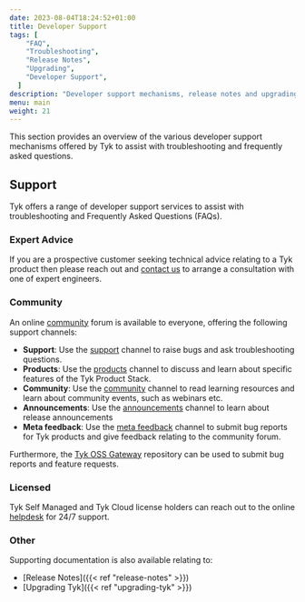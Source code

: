 ```yaml
---
date: 2023-08-04T18:24:52+01:00
title: Developer Support
tags: [
    "FAQ",
    "Troubleshooting",
    "Release Notes",
    "Upgrading",
    "Developer Support",
  ]
description: "Developer support mechanisms, release notes and upgrading information for your Tyk installation"
menu: main
weight: 21
---
```


This section provides an overview of the various developer support mechanisms
offered by Tyk to assist with troubleshooting and frequently asked questions.

## Support

Tyk offers a range of developer support services to assist with troubleshooting
and Frequently Asked Questions (FAQs).

### Expert Advice

If you are a prospective customer seeking technical advice relating to a Tyk
product then please reach out and [contact us](https://tyk.io/contact/) to
arrange a consultation with one of expert engineers.

### Community

An online [community](https://community.tyk.io/) forum is available to everyone,
offering the following support channels:

- **Support**: Use the [support](https://community.tyk.io/c/support/) channel to raise bugs and ask troubleshooting questions.
- **Products**: Use the [products](https://community.tyk.io/c/product/) channel to discuss and learn about specific features of the Tyk Product Stack.
- **Community**: Use the [community](https://community.tyk.io/c/community/) channel to read learning resources and learn about community events, such as webinars etc.
- **Announcements**: Use the [announcements](https://community.tyk.io/c/announcements/) channel to learn about release announcements
- **Meta feedback**: Use the [meta feedback](https://community.tyk.io/c/meta) channel to submit bug reports for Tyk products and give feedback relating to the community forum.

Furthermore, the [Tyk OSS Gateway](https://github.com/TykTechnologies/tyk)
repository can be used to submit bug reports and feature requests.

### Licensed

Tyk Self Managed and Tyk Cloud license holders can reach out to the online
[helpdesk](https://support.tyk.io/hc/en-gb) for 24/7 support.

### Other

Supporting documentation is also available relating to:

- [Release Notes]({{< ref "release-notes" >}})
- [Upgrading Tyk]({{< ref "upgrading-tyk" >}})
